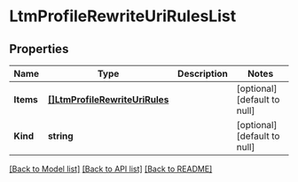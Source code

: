 # LtmProfileRewriteUriRulesList

## Properties
Name | Type | Description | Notes
------------ | ------------- | ------------- | -------------
**Items** | [**[]LtmProfileRewriteUriRules**](ltm_profile_rewrite_uriRules.md) |  | [optional] [default to null]
**Kind** | **string** |  | [optional] [default to null]

[[Back to Model list]](../README.md#documentation-for-models) [[Back to API list]](../README.md#documentation-for-api-endpoints) [[Back to README]](../README.md)


